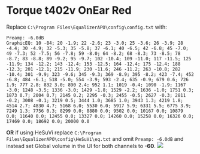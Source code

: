 # Torque t402v OnEar Red
Replace `C:\Program Files\EqualizerAPO\config\config.txt` with:
```
Preamp: -6.0dB
GraphicEQ: 10 -84; 20 -1.9; 22 -2.6; 23 -3.0; 25 -3.6; 26 -3.9; 28 -4.4; 30 -4.9; 32 -5.3; 35 -5.8; 37 -6.1; 40 -6.5; 42 -6.8; 45 -7.0; 49 -7.3; 52 -7.5; 56 -7.8; 59 -8.0; 64 -8.2; 68 -8.3; 73 -8.5; 78 -8.7; 83 -8.8; 89 -9.2; 95 -9.7; 102 -10.4; 109 -11.0; 117 -11.5; 125 -11.9; 134 -12.2; 143 -12.4; 153 -12.5; 164 -12.4; 175 -12.4; 188 -12.3; 201 -12.1; 215 -11.9; 230 -11.6; 246 -11.2; 263 -10.8; 282 -10.4; 301 -9.9; 323 -9.6; 345 -9.3; 369 -8.9; 395 -8.2; 423 -7.4; 452 -6.8; 484 -6.1; 518 -5.0; 554 -3.9; 593 -2.4; 635 -0.9; 679 0.6; 726 1.9; 777 2.8; 832 3.0; 890 2.4; 952 1.1; 1019 -0.4; 1090 -1.9; 1167 -3.0; 1248 -3.5; 1336 -3.0; 1429 -1.8; 1529 -2.2; 1636 -1.0; 1751 0.3; 1873 0.7; 2004 0.7; 2145 0.2; 2295 -0.3; 2455 -0.5; 2627 -0.3; 2811 -0.2; 3008 -0.1; 3219 0.5; 3444 1.0; 3685 1.0; 3943 1.3; 4219 1.8; 4514 2.7; 4830 4.7; 5168 6.0; 5530 6.0; 5917 5.9; 6331 5.5; 6775 3.9; 7249 1.3; 7756 0.3; 8299 0.0; 8880 0.0; 9502 0.0; 10167 0.0; 10879 0.0; 11640 0.0; 12455 0.0; 13327 0.0; 14260 0.0; 15258 0.0; 16326 0.0; 17469 0.0; 18692 0.0; 20000 0.0
```
**OR** if using HeSuVi replace `C:\Program Files\EqualizerAPO\config\HeSuVi\eq.txt` and omit `Preamp: -6.0dB` and instead set Global volume in the UI for both channels to **-60**.
![](https://raw.githubusercontent.com/jaakkopasanen/AutoEq/master/results/Headphone.com/innerfidelity/onear/Torque%20t402v%20OnEar%20Red/Torque%20t402v%20OnEar%20Red.png)